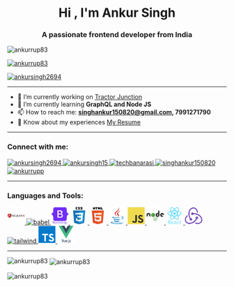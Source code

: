 <h1 align="center">Hi , I'm Ankur Singh</h1>
<h3 align="center">A passionate frontend developer from India</h3>

<p align="left">
  <img src="https://komarev.com/ghpvc/?username=ankurrup83&label=Profile%20views&color=0e75b6&style=flat" alt="ankurrup83" />
</p>

<p align="left">
  <a href="https://github.com/ryo-ma/github-profile-trophy">
    <img src="https://github-profile-trophy.vercel.app/?username=ankurrup83" alt="ankurrup83" />
  </a>
</p>

<p align="left">
  <a href="https://twitter.com/ankursingh2694" target="blank">
    <img src="https://img.shields.io/twitter/follow/ankursingh2694?logo=twitter&style=for-the-badge" alt="ankursingh2694" />
  </a>
</p>

---

- 🔭 I’m currently working on [Tractor Junction](https://www.tractorjunction.com/)  
- 🌱 I’m currently learning **GraphQL and Node JS**  
- 📫 How to reach me: **singhankur150820@gmail.com, 7991271790**  
- 📄 Know about my experiences [My Resume](https://drive.google.com/file/d/1ZGHPO3S5htWuwdu-GIGMYWC1qoQiYt6W/view?usp=sharing)  

---

<h3 align="left">Connect with me:</h3>
<p align="left">
  <a href="https://twitter.com/ankursingh2694" target="blank">
    <img align="center" src="https://raw.githubusercontent.com/rahuldkjain/github-profile-readme-generator/master/src/images/icons/Social/twitter.svg" alt="ankursingh2694" height="30" width="40" />
  </a>
  <a href="https://linkedin.com/in/ankursingh15" target="blank">
    <img align="center" src="https://raw.githubusercontent.com/rahuldkjain/github-profile-readme-generator/master/src/images/icons/Social/linked-in-alt.svg" alt="ankursingh15" height="30" width="40" />
  </a>
  <a href="https://www.youtube.com/@TechBanarasii" target="blank">
    <img align="center" src="https://raw.githubusercontent.com/rahuldkjain/github-profile-readme-generator/master/src/images/icons/Social/youtube.svg" alt="techbanarasi" height="30" width="40" />
  </a>
  <a href="https://www.hackerrank.com/singhankur150820" target="blank">
    <img align="center" src="https://raw.githubusercontent.com/rahuldkjain/github-profile-readme-generator/master/src/images/icons/Social/hackerrank.svg" alt="singhankur150820" height="30" width="40" />
  </a>
  <a href="https://www.leetcode.com/ankurrupp" target="blank">
    <img align="center" src="https://raw.githubusercontent.com/rahuldkjain/github-profile-readme-generator/master/src/images/icons/Social/leet-code.svg" alt="ankurrupp" height="30" width="40" />
  </a>
</p>

---

<h3 align="left">Languages and Tools:</h3>
<p align="left">
  <a href="https://angular.io" target="_blank" rel="noreferrer"> 
    <img src="https://raw.githubusercontent.com/devicons/devicon/master/icons/angularjs/angularjs-original-wordmark.svg" alt="angularjs" width="40" height="40"/> 
  </a>
  <a href="https://babeljs.io/" target="_blank" rel="noreferrer"> 
    <img src="https://www.vectorlogo.zone/logos/babeljs/babeljs-icon.svg" alt="babel" width="40" height="40"/> 
  </a>
  <a href="https://getbootstrap.com" target="_blank" rel="noreferrer"> 
    <img src="https://raw.githubusercontent.com/devicons/devicon/master/icons/bootstrap/bootstrap-plain-wordmark.svg" alt="bootstrap" width="40" height="40"/> 
  </a>
  <a href="https://www.w3schools.com/css/" target="_blank" rel="noreferrer"> 
    <img src="https://raw.githubusercontent.com/devicons/devicon/master/icons/css3/css3-original-wordmark.svg" alt="css3" width="40" height="40"/> 
  </a>
  <a href="https://www.w3.org/html/" target="_blank" rel="noreferrer"> 
    <img src="https://raw.githubusercontent.com/devicons/devicon/master/icons/html5/html5-original-wordmark.svg" alt="html5" width="40" height="40"/> 
  </a>
  <a href="https://www.java.com" target="_blank" rel="noreferrer"> 
    <img src="https://raw.githubusercontent.com/devicons/devicon/master/icons/java/java-original.svg" alt="java" width="40" height="40"/> 
  </a>
  <a href="https://developer.mozilla.org/en-US/docs/Web/JavaScript" target="_blank" rel="noreferrer"> 
    <img src="https://raw.githubusercontent.com/devicons/devicon/master/icons/javascript/javascript-original.svg" alt="javascript" width="40" height="40"/> 
  </a>
  <a href="https://nodejs.org" target="_blank" rel="noreferrer"> 
    <img src="https://raw.githubusercontent.com/devicons/devicon/master/icons/nodejs/nodejs-original-wordmark.svg" alt="nodejs" width="40" height="40"/> 
  </a>
  <a href="https://reactjs.org/" target="_blank" rel="noreferrer"> 
    <img src="https://raw.githubusercontent.com/devicons/devicon/master/icons/react/react-original-wordmark.svg" alt="react" width="40" height="40"/> 
  </a>
  <a href="https://redux.js.org" target="_blank" rel="noreferrer"> 
    <img src="https://raw.githubusercontent.com/devicons/devicon/master/icons/redux/redux-original.svg" alt="redux" width="40" height="40"/> 
  </a>
  <a href="https://tailwindcss.com/" target="_blank" rel="noreferrer"> 
    <img src="https://www.vectorlogo.zone/logos/tailwindcss/tailwindcss-icon.svg" alt="tailwind" width="40" height="40"/> 
  </a>
  <a href="https://www.typescriptlang.org/" target="_blank" rel="noreferrer"> 
    <img src="https://raw.githubusercontent.com/devicons/devicon/master/icons/typescript/typescript-original.svg" alt="typescript" width="40" height="40"/> 
  </a>
  <a href="https://vuejs.org/" target="_blank" rel="noreferrer"> 
    <img src="https://raw.githubusercontent.com/devicons/devicon/master/icons/vuejs/vuejs-original-wordmark.svg" alt="vuejs" width="40" height="40"/> 
  </a>
</p>

---

<p>
  <img align="left" src="https://github-readme-stats.vercel.app/api/top-langs?username=ankurrup83&show_icons=true&locale=en&layout=compact" alt="ankurrup83" />
</p>

<p>
  &nbsp;<img align="center" src="https://github-readme-stats.vercel.app/api?username=ankurrup83&show_icons=true&locale=en" alt="ankurrup83" />
</p>

<p>
  <img align="center" src="https://github-readme-streak-stats.herokuapp.com/?user=ankurrup83" alt="ankurrup83" />
</p>
